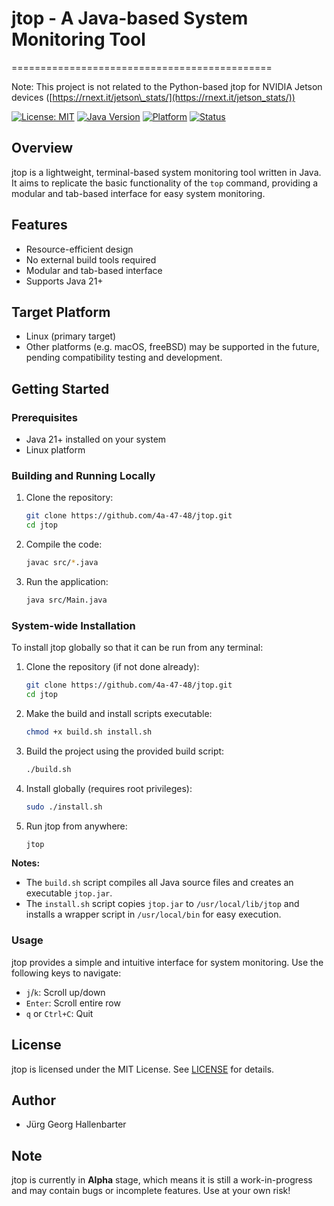 # jtop - A Java-based System Monitoring Tool

\=============================================

Note: This project is not related to the Python-based jtop for NVIDIA Jetson devices ([https://rnext.it/jetson\_stats/](https://rnext.it/jetson_stats/))

[![License: MIT](https://img.shields.io/badge/License-MIT-blue.svg)](https://opensource.org/licenses/MIT)
[![Java Version](https://img.shields.io/badge/Java-21%2B-orange.svg)](https://www.java.com/en/)
[![Platform](https://img.shields.io/badge/Platform-Linux-brightgreen.svg)](https://www.linux.org/)
[![Status](https://img.shields.io/badge/Status-Alpha-red.svg)](https://en.wikipedia.org/wiki/Software_release_life_cycle#Alpha)

## Overview

jtop is a lightweight, terminal-based system monitoring tool written in Java. It aims to replicate the basic functionality of the `top` command, providing a modular and tab-based interface for easy system monitoring.

## Features

* Resource-efficient design
* No external build tools required
* Modular and tab-based interface
* Supports Java 21+

## Target Platform

* Linux (primary target)
* Other platforms (e.g. macOS, freeBSD) may be supported in the future, pending compatibility testing and development.

## Getting Started

### Prerequisites

* Java 21+ installed on your system
* Linux platform

### Building and Running Locally

1. Clone the repository:

   ```bash
   git clone https://github.com/4a-47-48/jtop.git
   cd jtop
   ```

2. Compile the code:

   ```bash
   javac src/*.java
   ```

3. Run the application:

   ```bash
   java src/Main.java
   ```

### System-wide Installation

To install jtop globally so that it can be run from any terminal:

1. Clone the repository (if not done already):

   ```bash
   git clone https://github.com/4a-47-48/jtop.git
   cd jtop
   ```

2. Make the build and install scripts executable:

   ```bash
   chmod +x build.sh install.sh
   ```

3. Build the project using the provided build script:

   ```bash
   ./build.sh
   ```

4. Install globally (requires root privileges):

   ```bash
   sudo ./install.sh
   ```

5. Run jtop from anywhere:

   ```bash
   jtop
   ```

**Notes:**

* The `build.sh` script compiles all Java source files and creates an executable `jtop.jar`.
* The `install.sh` script copies `jtop.jar` to `/usr/local/lib/jtop` and installs a wrapper script in `/usr/local/bin` for easy execution.

### Usage

jtop provides a simple and intuitive interface for system monitoring. Use the following keys to navigate:

* `j`/`k`: Scroll up/down
* `Enter`: Scroll entire row
* `q` or `Ctrl+C`: Quit

## License

jtop is licensed under the MIT License. See [LICENSE](LICENSE) for details.

## Author

* Jürg Georg Hallenbarter

## Note

jtop is currently in **Alpha** stage, which means it is still a work-in-progress and may contain bugs or incomplete features. Use at your own risk!
